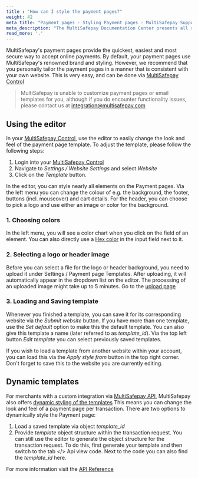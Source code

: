 ```yaml
---
title : "How can I style the payment pages?"
weight: 42
meta_title: "Payment pages - Styling Payment pages - MultiSafepay Support"
meta_description: "The MultiSafepay Documentation Center presents all relevant information about our Plugins and API. You can also find support pages for Payment Methods, Tools and General Questions as well as the contact details of our Support and Integration Teams."
read_more: '.'
---
```

MultiSafepay's payment pages provide the quickest, easiest and most secure way to accept online payments. By default, your payment pages use MultiSafepay's renowned brand and styling. However, we recommend that you personally tailor the payment pages in a manner that is consistent with your own website. This is very easy, and can be done via [MultiSafepay Control](https://merchant.multisafepay.com)

> MultiSafepay is unable to customize payment pages or email templates for you, although if you do encounter functionality issues, please contact us at <integration@multisafepay.com>

## Using the editor
In your [MultiSafepay Control](https://merchant.multisafepay.com), use the editor to easily change the look and feel of the payment page template. To adjust the template, please follow the following steps:

1. Login into your [MultiSafepay Control](https://merchant.multisafepay.com)
2. Navigate to _Settings / Website Settings_ and select _Website_
3. Click on the _Template_ button.

In the editor, you can style nearly all elements on the Payment pages. Via the left menu you can change the colour of e.g. the background, the footer, buttons (incl. mouseover) and cart details. For the header, you can choose to pick a logo and use either an image or color for the background.

### 1. Choosing colors
In the left menu, you will see a color chart when you click on the field of an element. You can also directly use a [Hex color](https://www.w3schools.com/colors/colors_picker.asp) in the input field next to it.

### 2. Selecting a logo or header image
Before you can select a file for the logo or header background, you need to upload it under Settings / Payment page Templates. After uploading, it will automatically appear in the dropdown list on the editor. The processing of an uploaded image might take up to 5 minutes. Go to the [upload page](https://merchant.multisafepay.com/payment-page-templates)

### 3. Loading and Saving template
Whenever you finished a template, you can save it for its corresponding website via the _Submit website_ button. If you have more than one template, use the _Set default_ option to make this the default template. You can also give this template a name (later referred to as <i>template_id</i>). Via the top left button _Edit template_ you can select previously saved templates.

If you wish to load a template from another website within your account, you can load this via the _Apply style from_ button in the top right corner. Don't forget to save this to the website you are currently editing.

## Dynamic templates
For merchants with a custom integration via [MultiSafepay API](/api), MultiSafepay also offers [dynamic styling of the templates](/tools/payment-pages/dynamic-templates) This means you can change the look and feel of a payment page per transaction. There are two options to dynamically style the Payment page:

1. Load a saved template via object _template_id_
2. Provide _template_ object structure within the transaction request.
You can still use the editor to generate the object structure for the transaction request. To do this, first generate your template and then switch to the tab </> Api view code. Next to the code you can also find the _template_id_ here.

For more information visit the [API Reference](/api)

